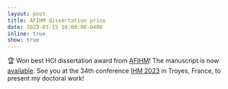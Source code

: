 ```yaml
---
layout: post
title: AFIHM dissertation prize
date: 2023-03-15 10:00:00-0400
inline: true
show: true
---
```


🏆 Won best HCI dissertation award from [AFIHM](https://www.afihm.org/)! The manuscript is now [available](https://hal.science/tel-03807887v2). See you at the 34th conference [IHM 2023](https://ihm2023.afihm.org/) in Troyes, France, to present my doctoral work! 